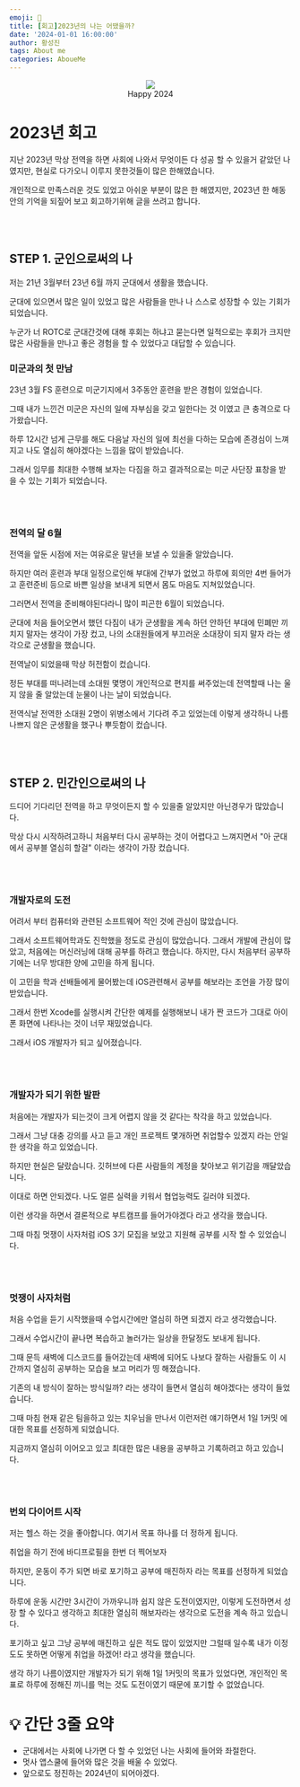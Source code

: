 ```yaml
---
emoji: 🎉
title: [회고]2023년의 나는 어땠을까?
date: '2024-01-01 16:00:00'
author: 황성진
tags: About me
categories: AboueMe
---
```


<p align="center">
  <img src="https://github.com/4T2F/ThinkBig/assets/120264964/6e0c20b0-947a-4422-81e0-b9696ee274e2"> <br>
  Happy 2024
</p>


# 2023년 회고
지난 2023년 막상 전역을 하면 사회에 나와서 무엇이든 다 성공 할 수 있을거 같았던 나였지만, 현실로 다가오니 이루지 못한것들이 많은 한해였습니다.

개인적으로 만족스러운 것도 있었고 아쉬운 부분이 많은 한 해였지만, 2023년 한 해동안의 기억을 되짚어 보고 회고하기위해 글을 쓰려고 합니다.

<br><br>

## STEP 1. 군인으로써의 나
저는 21년 3월부터 23년 6월 까지 군대에서 생활을 했습니다.

군대에 있으면서 많은 일이 있었고 많은 사람들을 만나 나 스스로 성장할 수 있는 기회가 되었습니다.

누군가 너 ROTC로 군대간것에 대해 후회는 하냐고 묻는다면 일적으로는 후회가 크지만 많은 사람들을 만나고 좋은 경험을 할 수 있었다고 대답할 수 있습니다.

### 미군과의 첫 만남

23년 3월 FS 훈련으로 미군기지에서 3주동안 훈련을 받은 경험이 있었습니다.

그때 내가 느낀건 미군은 자신의 일에 자부심을 갖고 일한다는 것 이였고 큰 충격으로 다가왔습니다.

하루 12시간 넘게 근무를 해도 다음날 자신의 일에 최선을 다하는 모습에 존경심이 느껴지고 나도 열심히 해야겠다는 느낌을 많이 받았습니다.

그래서 임무를 최대한 수행해 보자는 다짐을 하고 결과적으로는 미군 사단장 표창을 받을 수 있는 기회가 되었습니다.

<br><br>

### 전역의 달 6월

전역을 앞둔 시점에 저는 여유로운 말년을 보낼 수 있을줄 알았습니다.

하지만 여러 훈련과 부대 일정으로인해 부대에 간부가 없었고 하루에 회의만 4번 들어가고 훈련준비 등으로 바쁜 일상을 보내게 되면서 몸도 마음도 지쳐있었습니다.

그러면서 전역을 준비해야된다라니 많이 피곤한 6월이 되었습니다.

군대에 처음 들어오면서 했던 다짐이 내가 군생활을 계속 하던 안하던 부대에 민폐만 끼치지 말자는 생각이 가장 컸고, 나의 소대원들에게 부끄러운 소대장이 되지 말자 라는 생각으로 군생활을 했습니다.

전역날이 되었을때 막상 허전함이 컸습니다.

정든 부대를 떠나려는데 소대원 몇명이 개인적으로 편지를 써주었는데 전역할때 나는 울지 않을 줄 알았는데 눈물이 나는 날이 되었습니다.

전역식날 전역한 소대원 2명이 위병소에서 기다려 주고 있었는데 이렇게 생각하니 나름 나쁘지 않은 군생활을 했구나 뿌듯함이 컸습니다.

<br><br>

## STEP 2. 민간인으로써의 나

드디어 기다리던 전역을 하고 무엇이든지 할 수 있을줄 알았지만 아닌경우가 많았습니다.

막상 다시 시작하려고하니 처음부터 다시 공부하는 것이 어렵다고 느껴지면서 "아 군대에서 공부블 열심히 할걸" 이라는 생각이 가장 컸습니다.

<br><br>

### 개발자로의 도전

어려서 부터 컴퓨터와 관련된 소프트웨어 적인 것에 관심이 많았습니다.

그래서 소프트웨어학과도 진학했을 정도로 관심이 많았습니다. 그래서 개발에 관심이 많았고, 처음에는 머신러닝에 대해 공부를 하려고 했습니다. 하지만, 다시 처음부터 공부하기에는 너무 방대한 양에 고민을 하게 됩니다.

이 고민을 학과 선배들에게 물어봤는데 iOS관련해서 공부를 해보라는 조언을 가장 많이 받았습니다.

그래서 한번 Xcode를 실행시켜 간단한 예제를 실행해보니 내가 짠 코드가 그대로 아이폰 화면에 나타나는 것이 너무 재밌었습니다.

그래서 iOS 개발자가 되고 싶어졌습니다.

<br><br>

### 개발자가 되기 위한 발판

처음에는 개발자가 되는것이 크게 어렵지 않을 것 같다는 착각을 하고 있었습니다.

그래서 그냥 대충 강의를 사고 듣고 개인 프로젝트 몇개하면 취업할수 있겠지 라는 안일한 생각을 하고 있었습니다.

하지만 현실은 달랐습니다. 깃허브에 다른 사람들의 계정을 찾아보고 위기감을 깨달았습니다.

이대로 하면 안되겠다. 나도 얼른 실력을 키워서 협업능력도 길러야 되겠다.

이런 생각을 하면서 결론적으로 부트캠프를 들어가야겠다 라고 생각을 했습니다.

그때 마침 멋쟁이 사자처럼 iOS 3기 모집을 보았고 지원해 공부를 시작 할 수 있었습니다.

<br><br>

### 멋쟁이 사자처럼

처음 수업을 듣기 시작했을때 수업시간에만 열심히 하면 되겠지 라고 생각했습니다.

그래서 수업시간이 끝나면 복습하고 놀러가는 일상을 한달정도 보내게 됩니다.

그때 문득 새벽에 디스코드를 들어갔는데 새벽에 되어도 나보다 잘하는 사람들도 이 시간까지 열심히 공부하는 모습을 보고 머리가 띵 해졌습니다.

기존의 내 방식이 잘하는 방식일까? 라는 생각이 들면서 열심히 해야겠다는 생각이 들었습니다.

그때 마침 현재 같은 팀을하고 있는 치우님을 만나서 이런저런 얘기하면서 1일 1커밋 에 대한 목표를 선정하게 되었습니다.

지금까지 열심히 이어오고 있고 최대한 많은 내용을 공부하고 기록하려고 하고 있습니다.

<br><br>

### 번외 다이어트 시작

저는 헬스 하는 것을 좋아합니다. 여기서 목표 하나를 더 정하게 됩니다.

취업을 하기 전에 바디프로필을 한번 더 찍어보자

하지만, 운동이 주가 되면 바로 포기하고 공부에 매진하자 라는 목표를 선정하게 되었습니다.

하루에 운동 시간만 3시간이 가까우니까 쉽지 않은 도전이였지만, 이렇게 도전하면서 성장 할 수 있다고 생각하고 최대한 열심히 해보자라는 생각으로 도전을 계속 하고 있습니다.

포기하고 싶고 그냥 공부에 매진하고 싶은 적도 많이 있었지만 그럴때 일수록 내가 이정도도 못하면 어떻게 취업을 하겠어! 라고 생각을 했습니다.

생각 하기 나름이였지만 개발자가 되기 위해 1일 1커밋의 목표가 있었다면,
개인적인 목표로 하루에 정해진 끼니를 먹는 것도 도전이였기 때문에
포기할 수 없었습니다.

# 💡 간단 3줄 요약

- 군대에서는 사회에 나가면 다 할 수 있었던 나는 사회에 들어와 좌절한다.
- 멋사 앱스쿨에 들어와 많은 것을 배울 수 있었다.
- 앞으로도 정진하는 2024년이 되어야겠다.


<br><br>

```toc
```
